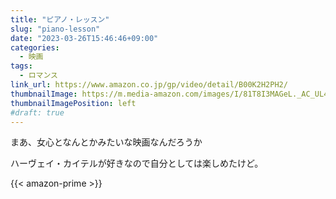 ```yaml
---
title: "ピアノ・レッスン"
slug: "piano-lesson"
date: "2023-03-26T15:46:46+09:00"
categories:
  - 映画
tags:
  - ロマンス
link_url: https://www.amazon.co.jp/gp/video/detail/B00K2H2PH2/
thumbnailImage: https://m.media-amazon.com/images/I/81T8I3MAGeL._AC_UL400_.jpg
thumbnailImagePosition: left
#draft: true
---
```

まあ、女心となんとかみたいな映画なんだろうか
<!--more-->
ハーヴェイ・カイテルが好きなので自分としては楽しめたけど。

{{< amazon-prime >}}
